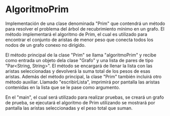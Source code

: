 # AlgoritmoPrim
Implementación de una clase denominada "Prim" que contendrá un método para resolver el problema del árbol de recubrimiento mínimo en un grafo. El método
implementará el algoritmo de Prim, el cual es utilizado para encontrar el conjunto de aristas de menor peso que conecta todos los nodos de un grafo conexo no dirigido.

El método principal de la clase "Prim" se llama "algoritmoPrim" y recibe como entrada un objeto dela clase "Grafo" y una lista de pares de tipo "Par<String, String>". 
El método se encargará de llenar la lista con las aristas seleccionadas y devolverá la suma total de los pesos de esas aristas.
Además del método principal, la clase "Prim" también incluirá otro método auxiliar. 
Llamado "escribirLista", imprimirá por pantalla las aristas contenidas en la lista que se le pase como argumento.

En el "main", el cual será utilizado para realizar pruebas, se creará un grafo de prueba, se ejecutará el
algoritmo de Prim utilizando se mostrará por pantalla las aristas seleccionadas y el peso total que
suman.
